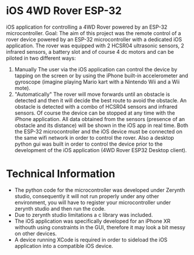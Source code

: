 # iOS 4WD Rover ESP-32
 iOS application for controlling a 4WD Rover powered by an ESP-32  microcontroller.
 Goal: The aim of this project was the remote control of a rover device powered by an ESP-32 microcontroller with a dedicated iOS application.
 The rover was equipped with 2 HCSR04 ultrasonic sensors, 2 infrared sensors, a battery slot and of course 4 dc motors and can be piloted in two different ways: 
 1) Manually
 The user via the iOS application can control the device by tapping on the screen or by using the iPhone built-in accelerometer and gyroscope (imagine playing Mario kart with a         Nintendo Wii and a Wii mote).
 2) "Automatically"
 The rover will move forwards until an obstacle is detected and then it will decide the best route to avoid the obstacle. An obstacle is detected with a combo of HCSR04 sensors and   infrared sensors.
 Of course the device can be stopped at any time with the iPhone application. 
 All data obtained from the sensors (presence of an obstacle and its distance) will be shown in the iOS app in real time.
 Both the ESP-32 microcontroller and the iOS device must be connected on the same wifi network in order to control the rover.
 Also a desktop python gui was built in order to control the device prior to the development of the iOS application (4WD Rover ESP32 Desktop client).
 
# Technical Information
- The python code for the microcontroller was developed under Zerynth studio, consequently it will not run properly under any other environment, you will have to register your microcontroller under zerynth studio and then run the code.
- Due to zerynth studio limitations a c library was included.
- The iOS application was specifically developed for an iPhone XR withouth using constraints in the GUI, therefore it may look a bit messy on other devices.
- A device running XCode is required in order to sideload the iOS application into a compatible iOS device.

